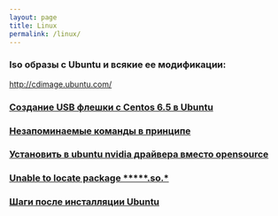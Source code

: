 ```yaml
---
layout: page
title: Linux
permalink: /linux/
---
```


### Iso образы с Ubuntu и всякие ее модификации:  

http://cdimage.ubuntu.com/



### [Создание USB флешки с Centos 6.5 в Ubuntu](/linux/make-usb-flash/)

### [Незапоминаемые команды в принципе](/linux/commands/)

### [Установить в ubuntu nvidia драйвера вместо opensource](/ubuntu/drivers/nvidia/)

### [Unable to locate package *****.so.*](/ubuntu/Install-package-for-missing-libraries/)

### [Шаги после инсталляции Ubuntu](/linux/ubuntu/after-installation/)
